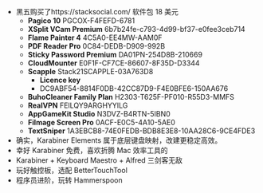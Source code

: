 - 黑五购买了https://stacksocial.com/ 软件包 18 美元
    - **Pagico 10**  PGCOX-F4FEFD-6781
    - **XSplit VCam Premium**  6b7b24fe-c793-4d99-bf37-e0fee3ceb714
    - **Flame Painter 4** 4C5A0-EE4MW-AAM0F
    - **PDF Reader Pro** 0C84-DEDB-D909-992B
    -  **Sticky Password Premium** DA01PN-254D8B-210669
    - **CloudMounter**  E0F1F-CF7CE-86607-8F35D-D3344
    - **Scapple** Stack21SCAPPLE-03A763D8  
        - **Licence key**
        - DC9ABF54-8814F0DB-42CC87D9-F4E0BFE6-150AA676
    - **BuhoCleaner Family Plan** H2303-T625F-PF010-R55D3-MMFS
    - **RealVPN** FEILQY9ARGHYYILG
    - **AppGameKit Studio** N3DVZ-B4RTN-5IBN0
    - **Filmage Screen Pro** 0ACF-E0C5-4A10-5AE0
    - **TextSniper** 1A3EBCB8-74E0FEDB-BDB8E3E8-10AA28C6-9CE4FDE3
- 确实，Karabiner Elements 属于底层键盘映射，改建更稳定高效。
- 幸好 Karabiner 免费，喜欢折腾 Mac 效率工具的
- Karabiner + Keyboard Maestro + Alfred 三剑客无敌
- 玩好触控板，选配 BetterTouchTool
- 程序员进阶，玩转 Hammerspoon
